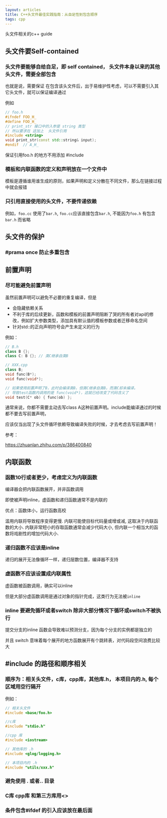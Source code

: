 ```yaml
---
layout: articles
title: C++头文件最佳实践指南：从自足性到包含顺序
tags: cpp
---
```


头文件相关的c++ guide 

## 头文件要Self-contained 


### 头文件要能够自给自足，即 self contained， 头文件本身以来的其他头文件，需要全部包含

也就是说，需要保证 在包含该头文件后，出于易维护性考虑，可以不需要引入其它头文件，就可以保证编译通过

例如
```cpp
// foo.h
#ifndef FOO_H_
#define FOO_H_
// print_str 接口中的入参是 string 类型
// 所以要求在 这加上  头文件引用
#include <string>
void print_str(const std::string& input);
#endif  // A_H_
```

保证引用foo.h 的地方不用添加 #include <string>


### 模板和内联函数的定义和声明放在一个文件中

模板是遵循谁用谁生成的原则，如果声明和定义分散在不同文件，那么在链接过程中就会报错

### 只引用直接使用的头文件，不要传递依赖

例如，`foo.cc` 使用了`bar.h`, `foo.cc`应该直接包含`bar.h`, 不能因为`foo.h` 有包含`bar.h` 而省略

## 头文件的保护

### #prama once 防止多重包含

## 前置声明

### 尽可能避免前置声明

虽然前置声明可以避免不必要的重复编译，但是
- 会隐藏依赖关系
- 不利于库的后续更新，函数和模板的前置声明阻断了哭的所有者对api的修改，例如扩大参数类型，添加具有默认值的模板参数或者迁移命名空间
- 针对std::的正向声明符号会产生未定义的行为


例如：

```cpp
// B.h
class B {};
class C: B {}; // 类C继承自类B

// XXX.cpp
class B;
void func(B*);
void func(void*);

// 如果使用前置声明了B，此时会编译类B，但类C继承自类B，而类C却未编译。
// 导致test函数内调用的是 func(void*)，这就已经改变了代码含义了
void test(C* ob) { func(ob) };
```

通常来说，你都不需要主动去写class A这种前置声明。include能编译通过的时候都不要去写前置声明，

应该仅当出现了头文件循环依赖导致编译失败的时候，才去考虑去写前置声明！


参考：

https://zhuanlan.zhihu.com/p/386400840

## 内联函数

### 函数10行或者更少，考虑定义为内联函数

编译器会把内联函数展开，并非函数调用

即使被声明inline，虚函数和递归函数通常不是内联的

优点：函数体小，运行函数高校

滥用内联将导致程序变得更慢. 内联可能使目标代码量或增或减, 这取决于内联函数的大小. 内联非常短小的存取函数通常会减少代码大小, 但内联一个相当大的函数将戏剧性的增加代码大小.

### 递归函数不应该是inline

递归的展开无法像循环一样，递归层数位置，编译器不支持

### 虚函数不应该设置成内联属性

虚函数被函数调用，确实可以inline

但是大部分虚函数调用是通过对象的指针完成，这类行为无法被`inline` 

### inline 要避免循环或者switch 除非大部分情况下循环或switch不被执行

提交分支的inline 函数会导致难以预测分支，因为每个分支的实例都是独立的


并且 switch 意味着每个展开的地方函数展开有个跳转表，对代码段空间浪费比较大


## #include 的路径和顺序相关

### 顺序为：相关头文件，c库，cpp库，其他库.h， 本项目内的.h, 每个区域用空行隔开

例如：

```cpp
// 相关头文件
#include <base/foo.h>

//c库
#include "stdio.h"

//cpp 库
#include <iostream>

// 其他库的 .h
#include <glog/logging.h>

// 本项目内的 .h
#include "utils/xxx.h"
```

### 避免使用 . 或者.. 目录

### C库 cpp库 和第三方库用<>

### 条件包含#ifdef 的引入应该放在最后面
